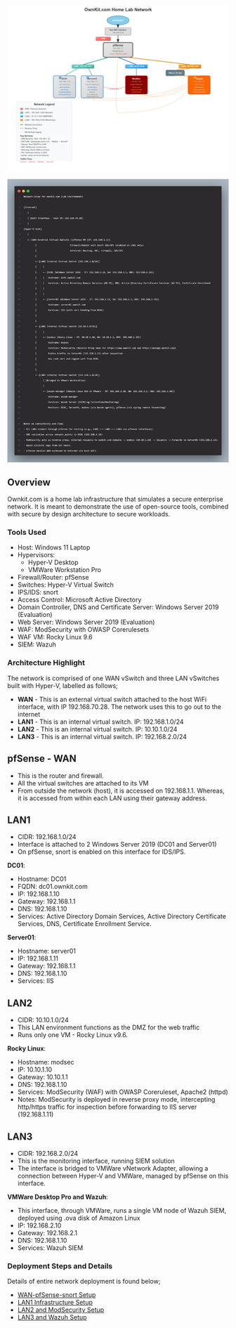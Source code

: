 ![network_diagram.png](3897b5f2-3761-49f7-af89-2908b83be79c.png)

![diag-new.png](12fd1b52-4a5d-4dfc-9eac-baca9938098f.png)

## Overview

Ownkit.com is a home lab infrastructure that simulates a secure enterprise network. It is meant to demonstrate the use of open-source tools, combined with secure by design architecture to secure workloads. 

### Tools Used

- Host: Windows 11 Laptop
- Hypervisors:
  - Hyper-V Desktop
  - VMWare Workstation Pro
- Firewall/Router: pfSense
- Switches: Hyper-V Virtual Switch
- IPS/IDS: snort
- Access Control: Microsoft Active Directory
- Domain Controller, DNS and Certificate Server: Windows Server 2019 (Evaluation)
- Web Server: Windows Server 2019 (Evaluation)
- WAF: ModSecurity with OWASP Corerulesets
- WAF VM: Rocky Linux 9.6
- SIEM: Wazuh

### Architecture Highlight

The network is comprised of one WAN vSwitch and three LAN vSwitches built with Hyper-V, labelled as follows;

- **WAN** - This is an external virtual switch attached to the host WiFi interface, with IP 192.168.70.28. The network uses this to go out to the internet
- **LAN1** - This is an internal virtual switch. IP: 192.168.1.0/24
- **LAN2** - This is an internal virtual switch. IP: 10.10.1.0/24
- **LAN3** - This is an internal virtual switch. IP: 192.168.2.0/24

## pfSense - WAN
- This is the router and firewall.
- All the virtual switches are attached to its VM
- From outside the network (host), it is accessed on 192.168.1.1. Whereas, it is accessed from within each LAN using their gateway address.

## LAN1
- CIDR: 192.168.1.0/24
- Interface is attached to 2 Windows Server 2019 (DC01 and Server01)
- On pfSense, snort is enabled on this interface for IDS/IPS.      

**DC01**:
  - Hostname: DC01
  - FQDN: dc01.ownkit.com
  - IP: 192.168.1.10
  - Gateway: 192.168.1.1
  - DNS: 192.168.1.10
  - Services: Active Directory Domain Services, Active Directory Certificate Services, DNS, Certificate Enrollment Service.   

**Server01**:
  - Hostname: server01
  - IP: 192.168.1.11
  - Gateway: 192.168.1.1
  - DNS: 192.168.1.10
  - Services: IIS

## LAN2
- CIDR: 10.10.1.0/24
- This LAN environment functions as the DMZ for the web traffic
- Runs only one VM - Rocky Linux v9.6.       

**Rocky Linux**:
  - Hostname: modsec
  - IP: 10.10.1.10
  - Gateway: 10.10.1.1
  - DNS: 192.168.1.10
  - Services: ModSecurity (WAF) with OWASP Coreruleset, Apache2 (httpd)
  - Notes: ModSecurity is deployed in reverse proxy mode, intercepting http/https traffic for inspection before forwarding to IIS server (192.168.1.11)

## LAN3
- CIDR: 192.168.2.0/24
- This is the monitoring interface, running SIEM solution
- The interface is bridged to VMWare vNetwork Adapter, allowing a connection between Hyper-V and VMWare, managed by pfSense on this interface.

**VMWare Desktop Pro and Wazuh**:
  - This interface, through VMWare, runs a single VM node of Wazuh SIEM, deployed using .ova disk of Amazon Linux
  - IP: 192.168.2.10
  - Gateway: 192.168.2.1
  - DNS: 192.168.1.10
  - Services: Wazuh SIEM

### Deployment Steps and Details

Details of entire network deployment is found below;
- [WAN-pfSense-snort Setup](WAN-pfSense-snort/README.md)
- [LAN1 Infrastructure Setup](LAN1-DC-IIS/README.md)
- [LAN2 and ModSecurity Setup](LAN2-ModSec/README.md)
- [LAN3 and Wazuh Setup](LAN3-Wazuh/README.md)
